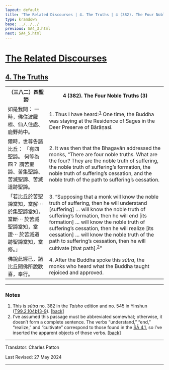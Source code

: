 ```yaml
---
layout: default
title: 'The Related Discourses | 4. The Truths | 4 (382). The Four Noble Truths (3)'
type: kramdown
base: ../../../
previous: SA4_3.html
next: SA4_5.html
---
```


<h1><a href='../index.html'>The Related Discourses</a></h1>
<h2><a href='index.html'>4. The Truths</a></h2>

<table class="trans">
  <th class='ch'>（三八二）四聖諦</th>
  <th class='en'>4 (382). The Four Noble Truths (3)</th>
  <tr>
    <td class="ch" title='t125.2.104b13'>如是我聞： 一時，佛住波羅㮈、仙人住處、鹿野苑中。</td>
    <td id='p1'>1. Thus I have heard:<sup id="ref1"><a href="#n1">1</a></sup> One time, the Buddha was staying at the Residence of Sages in the Deer Preserve of Bārāṇasī.</td>
  </tr>
  <tr>
    <td class="ch" title='t125.2.104b14'>爾時，世尊告諸比丘： 「有四聖諦。 何等為四？ 謂苦聖諦、苦集聖諦、苦滅聖諦、苦滅道跡聖諦。</td>
    <td id='p2'>2. It was then that the Bhagavān addressed the monks, “There are four noble truths. What are the four? They are the noble truth of suffering, the noble truth of suffering’s formation, the noble truth of suffering’s cessation, and the noble truth of the path to suffering’s cessation.</td>
  </tr>
  <tr>
    <td class="ch" title='t125.2.104b16'>「若比丘於苦聖諦當知，當解⋯ 於集聖諦當知，當斷⋯ 於苦滅聖諦當知，當證⋯ 於苦滅道跡聖諦當知，當修。」</td>
    <td id='p3'>3. “Supposing that a monk will know the noble truth of suffering, then he will understand [suffering] … will know the noble truth of suffering’s formation, then he will end [its formation] … will know the noble truth of suffering’s cessation, then he will realize [its cessation] … will know the noble truth of the path to suffering’s cessation, then he will cultivate [that path].<sup id="ref2"><a href="#n2">2</a></sup>”</td>
  </tr>
  <tr>
    <td class="ch" title='t125.2.104b18'>佛說此經已，諸比丘聞佛所說歡喜，奉行。</td>
    <td id='p4'>4. After the Buddha spoke this <em>sūtra</em>, the monks who heard what the Buddha taught rejoiced and approved.</td>
  </tr>
</table>

<hr/>

<h3 id="notes">Notes</h3>

<ol class="notes-list">
<li id="n1">This is <em>sūtra</em> no. 382 in the <cite>Taisho</cite> edition and no. 545 in Yinshun (<a href="https://cbetaonline.dila.edu.tw/zh/T02n0099_p0104b13" target="_blank">T99.2.104b13-9</a>). [<a href="#ref1">back</a>]</li>
<li id="n2">I’ve assumed this passage must be abbreviated somewhat; otherwise, it doesn’t form a complete sentence. The verbs “understand,” “end,” “realize,” and “cultivate” correspond to those found in the <a href="SA4_1.html" target="_blank">SĀ 4.1</a>, so I’ve inserted the apparent objects of those verbs. [<a href="#ref2">back</a>]</li>
</ol>
<hr/>

<p class="translator">Translator: Charles Patton</p>
<p class='revised'>Last Revised: 27 May 2024</p>

<hr/>